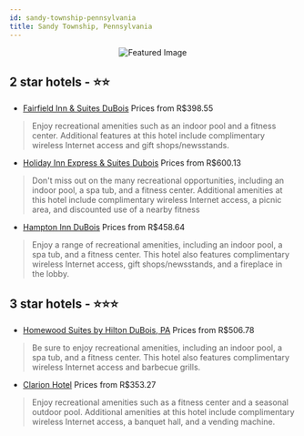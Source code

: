 ```yaml
---
id: sandy-township-pennsylvania
title: Sandy Township, Pennsylvania
---
```


<center><img src="https://i.travelapi.com/hotels/6000000/5990000/5981100/5981100/b01df154_z.jpg" alt="Featured Image" /></center>


##  2 star hotels - ⭐️⭐️

-    [Fairfield Inn & Suites DuBois](https://us.hurb.com/br/hotels/sandy-township/fairfield-inn-suites-dubois-JNP-JP747305?cmp=18055) Prices from R$398.55
   > Enjoy recreational amenities such as an indoor pool and a fitness center. Additional features at this hotel include complimentary wireless Internet access and gift shops/newsstands.
-    [Holiday Inn Express & Suites Dubois](https://us.hurb.com/br/hotels/sandy-township/holiday-inn-express-suites-dubois-JNP-JP782512?cmp=18055) Prices from R$600.13
   > Don't miss out on the many recreational opportunities, including an indoor pool, a spa tub, and a fitness center. Additional amenities at this hotel include complimentary wireless Internet access, a picnic area, and discounted use of a nearby fitness
-    [Hampton Inn DuBois](https://us.hurb.com/br/hotels/sandy-township/hampton-inn-dubois-JNP-JP018960?cmp=18055) Prices from R$458.64
   > Enjoy a range of recreational amenities, including an indoor pool, a spa tub, and a fitness center. This hotel also features complimentary wireless Internet access, gift shops/newsstands, and a fireplace in the lobby.

##  3 star hotels - ⭐️⭐️⭐️

-    [Homewood Suites by Hilton DuBois, PA](https://us.hurb.com/br/hotels/sandy-township/homewood-suites-by-hilton-dubois-pa-JNP-JP313927?cmp=18055) Prices from R$506.78
   > Be sure to enjoy recreational amenities, including an indoor pool, a spa tub, and a fitness center. This hotel also features complimentary wireless Internet access and barbecue grills.
-    [Clarion Hotel](https://us.hurb.com/br/hotels/sandy-township/clarion-hotel-JNP-JP018959?cmp=18055) Prices from R$353.27
   > Enjoy recreational amenities such as a fitness center and a seasonal outdoor pool. Additional amenities at this hotel include complimentary wireless Internet access, a banquet hall, and a vending machine.
